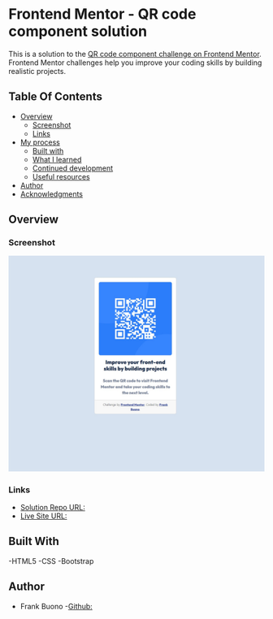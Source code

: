 # Frontend Mentor - QR code component solution

This is a solution to the [QR code component challenge on Frontend Mentor](https://www.frontendmentor.io/challenges/qr-code-component-iux_sIO_H). Frontend Mentor challenges help you improve your coding skills by building realistic projects.

## Table Of Contents
- [Overview](#overview)
  - [Screenshot](#screenshot)
  - [Links](#links)
- [My process](#my-process)
  - [Built with](#built-with)
  - [What I learned](#what-i-learned)
  - [Continued development](#continued-development)
  - [Useful resources](#useful-resources)
- [Author](#author)
- [Acknowledgments](#acknowledgments)

## Overview
### Screenshot
![](./images/screenshot.jpg)
### Links
- [Solution Repo URL: ](https://github.com/fbuonojr/qr_code)
- [Live Site URL: ](https://fbuonojr.github.io/qr_code/)

## Built With
-HTML5
-CSS
-Bootstrap

## Author
- Frank Buono
-[Github: ](https://github.com/fbuonojr)